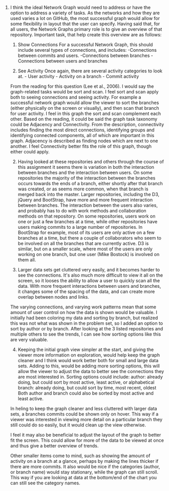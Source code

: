 1. I think the ideal Network Graph would need to address or have the option to address 
a variety of tasks. As the networks and how they are used varies a lot on GitHub,
the most successful graph would allow for some flexibility in layout that the user can 
specify. Having said that, for all users, the Network Graphs primary role is to give
an overview of that repository. 
	Important task, that help create this overview are as follows:
	1. Show Connections
		For a successful Network Graph, this should include several types of connections,
		and includes:
			-Connections between commits and users. 
			-Connections between branches
			-Connections between users and branches
		
	2. See Activity
		Once again, there are several activity categories to look at. 
			- User activity
			- Activity on a branch
			- Commit activity  
			
	From the reading for this question  (Lee et al., 2006). I would say the graph-related
	tasks would be sort and scan. I feel sort and scan apply both to seeing connections 
	and seeing activity. For example a successful network graph would allow the viewer
	to sort the branches (either physically on the screen or visually), and then 
	scan that branch for user activity. I feel in this graph the sort and scan complement
	each other. Based on the reading, it could be said the graph task taxonomy could be
	Adjacency and Connectivity. From the description, connectivity includes finding the 
	most direct connections, identifying groups and identifying connected components, all 
	of which are important in this graph. Adjacency is described as finding nodes which 
	are next to one another. I feel Connectivity better fits the role of this graph, 
	though either could apply. 
	
	2. Having looked at these repositories and others through the course of this assignment
	it seems there is variation in both the interaction between branches and the 
	interaction between users. On some repositories the majority of the interaction
	between the branches occurs towards the ends of a branch, either shortly after
	that branch was created, or as seems more common, when that branch is merged
	back into the master. Larger repositories, including the D3, jQuery and BootStrap, 
	have more and more frequent interaction between branches. The interaction between
	the users also varies, and probably has to do with work methods and collaboration 
	methods on that repository. On some repositories, users work on one or just a few 
	branches at a time, while other repositories have users making commits to a large
	number of repositories. In BootStrap for example, most of its users are only active
	on a few branches at a time, but there a couple of collaborators who seem to be
	involved on all the branches that are currently active. D3 is similar, but on a 
	smaller scale, where most of the users are only working on one branch, but one
	user (Mike Bostock) is involved on them all.
	
	
	3. Larger data sets get cluttered very easily, and it becomes harder to see the 
	connections. It's also much more difficult to view it all on the screen, so it 
	looses the ability to allow a user to quickly scan all the data. With more
	frequent interactions between users and branches, it changes some of the spacing
	of the data, and can create more overlap between nodes and links. 
	
	The varying connections, and varying work patterns mean that some amount of user 
	control on how the data is shown would be valuable. I initially had been coloring
	my data and sorting by branch, but realized this was not what was shown in the
	problem set, so I added an option to sort by author or by branch. After looking at
	the 3 listed repositories and multiple others to see the trends, I can see how
	sorting options like this are very valuable. 
	
	
	4. Keeping the initial graph view simpler at the start, and giving the viewer more 
	information on exploration, would help keep the graph cleaner and I think would
	work better both for small and large data sets. Adding to this, would be adding more
	sorting options, this will allow the viewer to adjust the data to better see the 
	connections they are most interested in. Sorting options could include:
	 author:
	 	already doing, but could sort by most active, least active, or alphabetical
	 branch:
	  already doing, but could sort by time, most recent, oldest
	 Both author and branch could also be sorted by most active and least active.
	 
	 In heling to keep the graph cleaner and less cluttered with larger data sets,
	 a branches commits could be shown only on hover. This way if a viewer was interested
	 in viewing more detail on a particular branch they still could do so easily, but it 
	 would clean up the view otherwise. 
	 
	 I feel it may also be beneficial to adjust the layout of the graph to better fit the
	 screen. This could allow for more of the data to be viewed at once and thus give a
	 better overview of trends. 
	 
	Other smaller items come to mind, such as showing the amount of activity on a branch
	at a glance, perhaps by making the lines thicker if there are more commits.  It also
	would be nice if the categories (author, or branch name) would stay stationary, while
	the graph can still scroll. This way if you are looking at data at the bottom/end of 
	the chart you can still see the category names. 